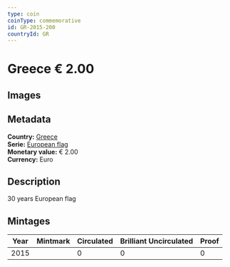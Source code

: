 ```yaml
---
type: coin
coinType: commemorative
id: GR-2015-200
countryId: GR
---
```


# Greece € 2.00

## Images


## Metadata

**Country:** [Greece](../../Countries/Greece/index.md)\
**Serie:** [European flag](index.md)\
**Monetary value:** € 2.00\
**Currency:** Euro

## Description
30 years European flag

## Mintages

| Year | Mintmark | Circulated | Brilliant Uncirculated | Proof |
| ---- | -------- | ---------- | ---------------------- | ----- |
| 2015 |  | 0| 0 | 0 |

